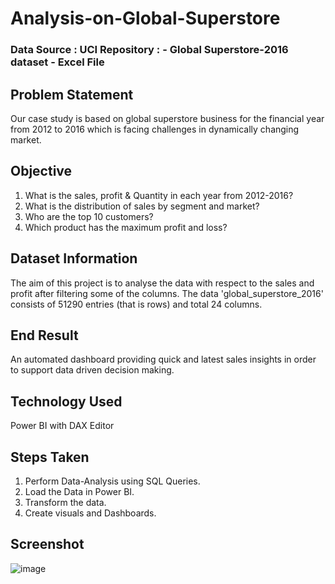 # Analysis-on-Global-Superstore
### Data Source : UCI Repository : - Global Superstore-2016 dataset - Excel File
## Problem Statement
Our case study is based on global superstore business for the financial year from 2012 to 2016 which is facing challenges in dynamically changing market.
## Objective
1. What is the sales, profit & Quantity in each year from 2012-2016?
2. What is the distribution of sales by segment and market?
3. Who are the top 10 customers?
4. Which product has the maximum profit and loss?
## Dataset Information
The aim of this project is to analyse the data with respect to the sales and profit after filtering some of the columns. The data 'global_superstore_2016' consists of 51290 entries (that is rows) and total 24 columns.
## End Result
An automated dashboard providing quick and latest sales insights in order to support data driven decision making.
## Technology Used
Power BI with DAX Editor
## Steps Taken
1. Perform Data-Analysis using SQL Queries.
2. Load the Data in Power BI.
3. Transform the data.
4. Create visuals and Dashboards.
## Screenshot
![image](https://user-images.githubusercontent.com/105162863/178679085-e260b6c5-cc31-4d25-bab0-9a0dad60995b.png)

